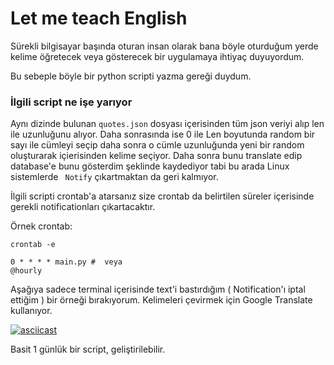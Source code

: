 # Let me teach English

Sürekli bilgisayar başında oturan insan olarak bana böyle oturduğum yerde kelime öğretecek veya gösterecek bir uygulamaya ihtiyaç duyuyordum.

Bu sebeple böyle bir python scripti yazma gereği duydum.

### İlgili script ne işe yarıyor ### 

Aynı dizinde bulunan  `quotes.json` dosyası içerisinden tüm json veriyi alıp len ile uzunluğunu alıyor. Daha sonrasında ise 0 ile Len boyutunda random bir sayı ile cümleyi seçip daha sonra o cümle uzunluğunda yeni bir random oluşturarak içierisinden kelime seçiyor. Daha sonra bunu translate edip database'e bunu gösterdim şeklinde kaydediyor tabi bu arada Linux sistemlerde ` Notify` çıkartmaktan da geri kalmıyor.



İlgili scripti crontab'a atarsanız size crontab da belirtilen süreler içerisinde gerekli notificationları çıkartacaktır.

Örnek crontab:

`crontab -e` 

```
0 * * * * main.py #  veya
@hourly
```

Aşağıya sadece terminal içerisinde text'i bastırdığım ( Notification'ı iptal ettiğim ) bir örneği bırakıyorum. Kelimeleri çevirmek için Google Translate kullanıyor.

[![asciicast](https://asciinema.org/a/oRY2H6RUf87aCN2xpNngFQ0iX.svg)](https://asciinema.org/a/oRY2H6RUf87aCN2xpNngFQ0iX)



Basit 1 günlük bir script, geliştirilebilir. 